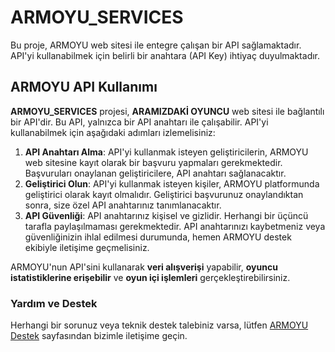 # ARMOYU_SERVICES

Bu proje, ARMOYU web sitesi ile entegre çalışan bir API sağlamaktadır. API'yi kullanabilmek için belirli bir anahtara (API Key) ihtiyaç duyulmaktadır.

## ARMOYU API Kullanımı

**ARMOYU_SERVICES** projesi, **ARAMIZDAKİ OYUNCU** web sitesi ile bağlantılı bir API'dir. Bu API, yalnızca bir API anahtarı ile çalışabilir. API'yi kullanabilmek için aşağıdaki adımları izlemelisiniz:

1. **API Anahtarı Alma**: API'yi kullanmak isteyen geliştiricilerin, ARMOYU web sitesine kayıt olarak bir başvuru yapmaları gerekmektedir. Başvuruları onaylanan geliştiricilere, API anahtarı sağlanacaktır.
2. **Geliştirici Olun**: API'yi kullanmak isteyen kişiler, ARMOYU platformunda geliştirici olarak kayıt olmalıdır. Geliştirici başvurunuz onaylandıktan sonra, size özel API anahtarınız tanımlanacaktır.
3. **API Güvenliği**: API anahtarınız kişisel ve gizlidir. Herhangi bir üçüncü tarafla paylaşılmaması gerekmektedir. API anahtarınızı kaybetmeniz veya güvenliğinizin ihlal edilmesi durumunda, hemen ARMOYU destek ekibiyle iletişime geçmelisiniz.

ARMOYU'nun API'sini kullanarak **veri alışverişi** yapabilir, **oyuncu istatistiklerine erişebilir** ve **oyun içi işlemleri** gerçekleştirebilirsiniz.

### Yardım ve Destek

Herhangi bir sorunuz veya teknik destek talebiniz varsa, lütfen [ARMOYU Destek](https://aramizdakioyuncu.com/destek) sayfasından bizimle iletişime geçin.
